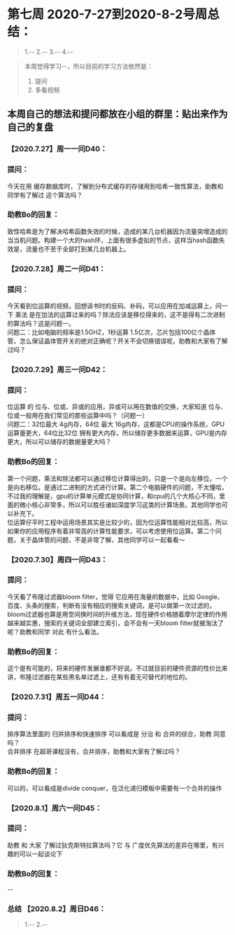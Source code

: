 # 第七周 2020-7-27到2020-8-2号周总结：
>1.--
>2.--
>3.--
>4.--

>本周觉得学习--，所以目前的学习方法依然是：  
>1. 提问   
>2. 多看视频  

## 本周自己的想法和提问都放在小组的群里：贴出来作为自己的复盘

### 【2020.7.27】周一一问D40：
### 提问：
今天在用 缓存数据库时，了解到分布式缓存的存储用到哈希一致性算法，助教和同学有了解过 这个算法吗？
### 助教Bo的回复：
致性哈希是为了解决哈希函数失效的时候，造成的某几台机器因为流量突增造成的当当机问题。构建一个大的hash环，上面有很多虚拟的节点，这样当hash函数失效是，流量也不至于全部打到某几台机器上。

### 【2020.7.28】周二一问D41：
### 提问：
今天看到位运算的视频，回想读书时的反码、补码，可以应用在加减运算上，问一下 乘法 是在加法的运算过来的吗？除法应该是移位得来的，这不是得有二次进制的算法吗？这是问题一。  
问题二：比如电脑的频率是1.5GHZ，1秒运算 1.5亿次，芯片包括100亿个晶体管，怎么保证晶体管开关的绝对正确呢？开关不会切换错误呢，助教和大家有了解过吗？

### 【2020.7.29】周三一问D42：
### 提问：
位运算 的 位与、位或、异或的应用，异或可以用在数值的交换，大家知道 位与、位或一般用在我们常见的那些运算中吗？（问题一）   
问题二：32位最大 4g内存，64位 最大 16g内存，这都是CPU的操作系统，GPU运算量更大，64位比32位 拥有更大内存，所以储存更多数据来运算，GPU是内存更大，所以可以储存的数据量更大吗？
### 助教Bo的回复：
第一个问题，乘法和除法都可以通过移位计算得出的，只是一个是向左移位，一个是向右移位。是通过二进制的方式进行计算。第二个电脑硬件的问题，不太懂哈，不过我的理解是，gpu的计算单元模式是协同计算，和cpu的几个大核心不同，里面的微小核心非常多，所以可以胜任诸如深度学习这类的计算场景。其他同学也可以补充下。     
位运算仔平时工程中运用场景其实是比较少的，因为位运算性能相对比较高，所以如果你的应用程序有着非常高的计算性能要求，可以考虑使用位运算。第二个问题，关于晶体管的问题，不是非常了解，其他同学可以一起看看～
### 【2020.7.30】周四一问D43：
### 提问：
今天看了布隆过滤器bloom filter，觉得 它应用在海量的数据中，比如 Google、百度、头条的搜索，判断有没有相应的搜索关键词，是可以做第一次过滤的，bloom过滤器也算是用空间换时间的升维方法，现在硬件价格随着摩尔定律的作用越来越实惠，搜索的关键词全部建立索引，会不会有一天bloom filter就被淘汰了呢？助教和同学 对此 有什么看法。
### 助教Bo的回复：
这个是有可能的，将来的硬件发展谁都不好说。不过就目前的硬件资源的性价比来讲，布隆过滤器在某些黑名单过滤上，还有有着无可替代的地位的。

### 【2020.7.31】周五一问D44：
### 提问：
排序算法里面的 归并排序和快速排序 可以看成是 分治 和 合并的综合，助教 同意吗？  
合并排序 在超哥课程没有，合并排序，助教和大家有了解过吗？
### 助教Bo的回复：
可以的，可以看成是divide conquer，在泛化递归模板中需要有一个合并的操作

### 【2020.8.1】周六一问D45：
### 提问：
助教 和 大家 了解过狄克斯特拉算法吗？它 与 广度优先算法的差异在哪里，有兴趣的可以一起谈论下

### 助教Bo的回复：
--
### 总结 【2020.8.2】周日D46：
>1.--
>2.--
